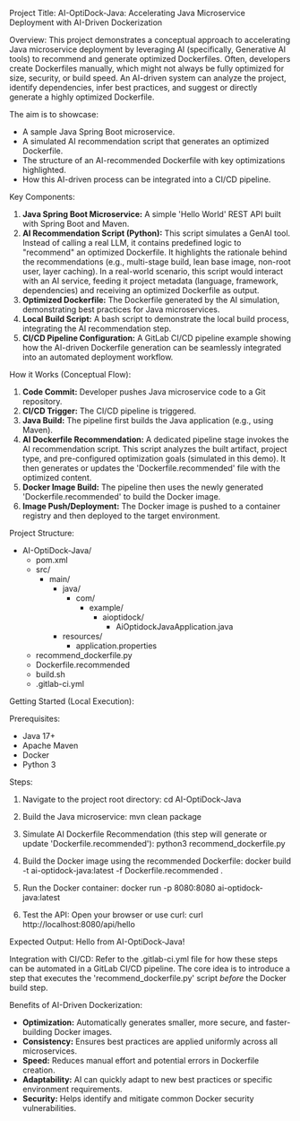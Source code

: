 Project Title: AI-OptiDock-Java: Accelerating Java Microservice Deployment with AI-Driven Dockerization

Overview:
This project demonstrates a conceptual approach to accelerating Java microservice deployment by leveraging AI (specifically, Generative AI tools) to recommend and generate optimized Dockerfiles. Often, developers create Dockerfiles manually, which might not always be fully optimized for size, security, or build speed. An AI-driven system can analyze the project, identify dependencies, infer best practices, and suggest or directly generate a highly optimized Dockerfile.

The aim is to showcase:
- A sample Java Spring Boot microservice.
- A simulated AI recommendation script that generates an optimized Dockerfile.
- The structure of an AI-recommended Dockerfile with key optimizations highlighted.
- How this AI-driven process can be integrated into a CI/CD pipeline.

Key Components:
1.  **Java Spring Boot Microservice:** A simple 'Hello World' REST API built with Spring Boot and Maven.
2.  **AI Recommendation Script (Python):** This script simulates a GenAI tool. Instead of calling a real LLM, it contains predefined logic to "recommend" an optimized Dockerfile. It highlights the rationale behind the recommendations (e.g., multi-stage build, lean base image, non-root user, layer caching). In a real-world scenario, this script would interact with an AI service, feeding it project metadata (language, framework, dependencies) and receiving an optimized Dockerfile as output.
3.  **Optimized Dockerfile:** The Dockerfile generated by the AI simulation, demonstrating best practices for Java microservices.
4.  **Local Build Script:** A bash script to demonstrate the local build process, integrating the AI recommendation step.
5.  **CI/CD Pipeline Configuration:** A GitLab CI/CD pipeline example showing how the AI-driven Dockerfile generation can be seamlessly integrated into an automated deployment workflow.

How it Works (Conceptual Flow):
1.  **Code Commit:** Developer pushes Java microservice code to a Git repository.
2.  **CI/CD Trigger:** The CI/CD pipeline is triggered.
3.  **Java Build:** The pipeline first builds the Java application (e.g., using Maven).
4.  **AI Dockerfile Recommendation:** A dedicated pipeline stage invokes the AI recommendation script. This script analyzes the built artifact, project type, and pre-configured optimization goals (simulated in this demo). It then generates or updates the 'Dockerfile.recommended' file with the optimized content.
5.  **Docker Image Build:** The pipeline then uses the newly generated 'Dockerfile.recommended' to build the Docker image.
6.  **Image Push/Deployment:** The Docker image is pushed to a container registry and then deployed to the target environment.

Project Structure:
- AI-OptiDock-Java/
  - pom.xml
  - src/
    - main/
      - java/
        - com/
          - example/
            - aioptidock/
              - AiOptidockJavaApplication.java
      - resources/
        - application.properties
  - recommend_dockerfile.py
  - Dockerfile.recommended
  - build.sh
  - .gitlab-ci.yml

Getting Started (Local Execution):

Prerequisites:
- Java 17+
- Apache Maven
- Docker
- Python 3

Steps:

1.  Navigate to the project root directory:
    cd AI-OptiDock-Java

2.  Build the Java microservice:
    mvn clean package

3.  Simulate AI Dockerfile Recommendation (this step will generate or update 'Dockerfile.recommended'):
    python3 recommend_dockerfile.py

4.  Build the Docker image using the recommended Dockerfile:
    docker build -t ai-optidock-java:latest -f Dockerfile.recommended .

5.  Run the Docker container:
    docker run -p 8080:8080 ai-optidock-java:latest

6.  Test the API:
    Open your browser or use curl:
    curl http://localhost:8080/api/hello

Expected Output:
Hello from AI-OptiDock-Java!

Integration with CI/CD:
Refer to the .gitlab-ci.yml file for how these steps can be automated in a GitLab CI/CD pipeline. The core idea is to introduce a step that executes the 'recommend_dockerfile.py' script *before* the Docker build step.

Benefits of AI-Driven Dockerization:
- **Optimization:** Automatically generates smaller, more secure, and faster-building Docker images.
- **Consistency:** Ensures best practices are applied uniformly across all microservices.
- **Speed:** Reduces manual effort and potential errors in Dockerfile creation.
- **Adaptability:** AI can quickly adapt to new best practices or specific environment requirements.
- **Security:** Helps identify and mitigate common Docker security vulnerabilities.